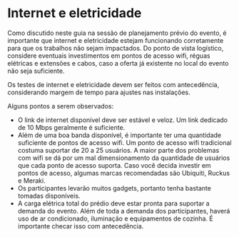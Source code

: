 # Internet e eletricidade
Como discutido neste guia na sessão de planejamento prévio do evento, é importante que internet e eletricidade estejam funcionando corretamente para que os trabalhos não sejam impactados. Do ponto de vista logístico, considere eventuais investimentos em pontos de acesso wifi, réguas elétricas e extensões e cabos, caso a oferta já existente no local do evento não seja suficiente. 

Os testes de internet e eletricidade devem ser feitos com antecedência, considerando margem de tempo para ajustes nas instalações.

Alguns pontos a serem observados:

* O link de internet disponível deve ser estável e veloz. Um link dedicado de 10 Mbps geralmente é suficiente.
* Além de uma boa banda disponível, é importante ter uma quantidade suficiente de pontos de acesso wifi. Um ponto de acesso wifi tradicional costuma suportar de 20 a 25 usuários. A maior parte dos problemas com wifi se dá por um mal dimensionamento da quantidade de usuários que cada ponto de acesso suporta. Caso você decida investir em pontos de acesso, algumas marcas recomendadas são Ubiquiti, Ruckus e Meraki.
* Os participantes levarão muitos gadgets, portanto tenha bastante tomadas disponíveis. 
* A carga elétrica total do prédio deve estar pronta para suportar a demanda do evento. Além de toda a demanda dos participantes, haverá uso de ar condicionado, iluminação e equipamentos de cozinha. É importante checar isso com antecedência.